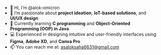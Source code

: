 - 👋 Hi, I’m @alok-omicron  
- 👀 I’m passionate about **project ideation**, **IoT-based solutions**, and **UI/UX design**  
- 🌱 Currently learning **C programming** and **Object-Oriented Programming (OOP) in Java**  
- 💻 Experienced in designing intuitive and user-friendly interfaces using **Figma**, **Adobe XD**, and **Canva Pro**  
- 📫 You can reach me at: asaloksaha6631@gmail.com  


<!---
alok-omicron/alok-omicron is a ✨ special ✨ repository because its `README.md` (this file) appears on your GitHub profile.
You can click the Preview link to take a look at your changes.
--->

